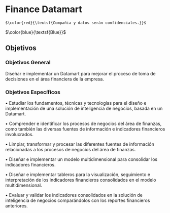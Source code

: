 # Finance Datamart

```
$\color{red}{\textsf{Compañia y datos serán confidenciales.}}$
```

$\color{blue}{\textsf{Blue}}$

## Objetivos

### Objetivos General

Diseñar e implementar un Datamart para mejorar el proceso de toma de decisiones en el área financiera de la empresa.

### Objetivos Específicos

•	Estudiar los fundamentos, técnicas y tecnologías para el diseño e implementación de una solución de inteligencia de negocios, basada en un Datamart.

•	Comprender e identificar los procesos de negocios del área de finanzas, como también las diversas fuentes de información e indicadores financieros involucrados.

•	Limpiar, transformar y procesar las diferentes fuentes de información relacionadas a los procesos de negocios del área de finanzas.

•	Diseñar e implementar un modelo multidimensional para consolidar los indicadores financieros.

•	Diseñar e implementar tableros para la visualización, seguimiento e interpretación de los indicadores financieros consolidados en el modelo multidimensional.

•	Evaluar y validar los indicadores consolidados en la solución de inteligencia de negocios comparándolos con los reportes financieros anteriores.


